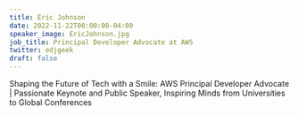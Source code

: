 ```yaml
---
title: Eric Johnson
date: 2022-11-22T00:00:00-04:00
speaker_image: EricJohnson.jpg
job_title: Principal Developer Advocate at AWS
twitter: edjgeek
draft: false
---
```


Shaping the Future of Tech with a Smile: AWS Principal Developer Advocate | Passionate Keynote and Public Speaker, Inspiring Minds from Universities to Global Conferences